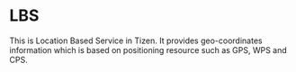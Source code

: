 # LBS
This is Location Based Service in Tizen. 
It provides geo-coordinates information which is based on positioning resource such as GPS, WPS and CPS.
